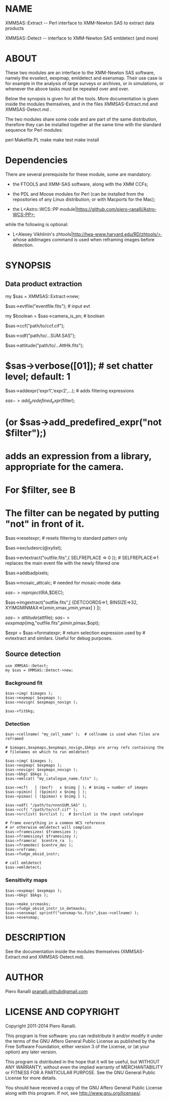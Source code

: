 # NAME

XMMSAS::Extract  --  Perl interface to XMM-Newton SAS to extract data products

XMMSAS::Detect  --  interface to XMM-Newton SAS emldetect (and more)

# ABOUT

These two modules are an interface to the XMM-Newton SAS software,
namely the evselect, eexpmap, emldetect and esensmap. Their use case
is for example in the analysis of large surveys or archives, or in
simulations, or whenever the above tasks must be repeated over and
over.

Below the synopsis is given for all the tools. More documentation is
given inside the modules themselves, and in the files
XMMSAS-Extract.md and XMMSAS-Detect.md .

The two modules share some code and are part of the same distribution,
therefore they can be installed together at the same time with the
standard sequence for Perl modules:

 perl Makefile.PL
 make
 make test
 make install

# Dependencies

There are several prerequisite for these module, some are mandatory:

- the FTOOLS and XMM-SAS software, along with the XMM CCFs;

- the PDL and Moose modules for Perl (can be installed from the
  repositories of any Linux distribution; or with Macports for the Mac);

- the L<Astro::WCS::PP
  module|https://github.com/piero-ranalli/Astro-WCS-PP>;

while the following is optional:

- L<Alexey Vikhlinin's
  zhtools|http://hea-www.harvard.edu/RD/zhtools/>, whose addimages
  command is used when reframing images before detection.
  

# SYNOPSIS

## Data product extraction

 my $sas = XMMSAS::Extract->new;

 $sas->evtfile("eventfile.fits");  # input evt

 my $boolean = $sas->camera_is_pn;    # boolean

 $sas->ccf("path/to/ccf.cif");

 $sas->odf("path/to/...SUM.SAS");

 $sas->attitude("path/to/...AttHk.fits");

 # $sas->verbose([01]); # set chatter level; default: 1

 $sas->addexpr('expr1','expr2',...); # adds filtering expressions

 $sas->add_predefined_expr($filter);
   # (or $sas->add_predefired_expr("not $filter");)
   # adds an expression from a library, appropriate for the camera.
   # For $filter, see B<EXPRESSION LIBRARY>
   # The filter can be negated by putting "not" in front of it.

 $sas->resetexpr;  \# resets filtering to standard pattern only

 $sas->excludesrc(@xylist);

 $sas->evtextract("outfile.fits",{ SELFREPLACE => 0 });
   \# SELFREPLACE=>1 replaces the main event file with the newly filtered one

 $sas->addbadpixels;

 $sas->mosaic\_attcalc;  \# needed for mosaic-mode data

 $sas->reproject($RA,$DEC);

 $sas->imgextract("outfile.fits",\[ {DETCOORDS=>1,
                                    BINSIZE=>32,
                                    XYIMGMINMAX=>\[$xmin,$xmax,$ymin,$ymax\]
                                   } \]);

 $sas->attitude($attfile);
 $sas->eexpmap($img,"outfile.fits",$pimin,$pimax,$opt);

 $expr = $sas->formatexpr; \# return selection expression used by
           \# evtextract and similars. Useful for debug purposes.


## Source detection

    use XMMSAS::Detect;
    my $sas = XMMSAS::Detect->new;

### Background fit

    $sas->img( $images );
    $sas->expmap( $expmaps );
    $sas->novign( $expmaps_novign );

    $sas->fitbkg;



### Detection

    $sas->cellname( "my_cell_name" );  # cellname is used when files are reframed

    # $images,$expmaps,$expmaps_novign,$bkgs are array refs containing the
    # filenames on which to run emldetect

    $sas->img( $images );
    $sas->expmap( $expmaps );
    $sas->novign( $expmaps_novign );
    $sas->bkg( $bkgs );
    $sas->emlcat( "my_catalogue_name.fits" );

    $sas->ecf(   [ ($ecf)   x $nimg ] ); # $nimg = number of images
    $sas->pimin( [ ($pimin) x $nimg ] );
    $sas->pimax( [ ($pimax) x $nimg ] );

    $sas->odf( "/path/to/nnnnSUM.SAS" );
    $sas->ccf( "/path/to/ccf.cif" );
    $sas->srclist( $srclist );  # $srclist is the input catalogue

    # frame everything in a common WCS reference
    # or otherwise emldetect will complain
    $sas->framesizex( $framesizex );
    $sas->framesizey( $framesizey );
    $sas->framera(  $centre_ra  );
    $sas->framedec( $centre_dec );
    $sas->reframe;
    $sas->fudge_obsid_instr;

    # call emldetect
    $sas->emldetect;



### Sensitivity maps

    $sas->expmap( $expmaps );
    $sas->bkg( $bkgs );

    $sas->make_srcmasks;
    $sas->fudge_obsid_instr_in_detmasks;
    $sas->sensmap( sprintf("sensmap-%s.fits",$sas->cellname) );
    $sas->esensmap;


# DESCRIPTION

See the documentation inside the modules themselves (XMMSAS-Extract.md
and XMMSAS-Detect.md).


# AUTHOR

Piero Ranalli   pranalli.github@gmail.com


# LICENSE AND COPYRIGHT

Copyright 2011-2014 Piero Ranalli.

This program is free software: you can redistribute it and/or modify
it under the terms of the GNU Affero General Public License as published by
the Free Software Foundation, either version 3 of the License, or
(at your option) any later version.

This program is distributed in the hope that it will be useful,
but WITHOUT ANY WARRANTY; without even the implied warranty of
MERCHANTABILITY or FITNESS FOR A PARTICULAR PURPOSE.  See the
GNU General Public License for more details.

You should have received a copy of the GNU Affero General Public License
along with this program.  If not, see http://www.gnu.org/licenses/.

